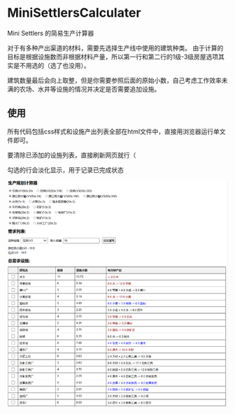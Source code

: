 # MiniSettlersCalculater
Mini Settlers 的简易生产计算器

对于有多种产出渠道的材料，需要先选择生产线中使用的建筑种类。
由于计算的目标是根据设施数而非根据材料产量，所以第一行和第二行的1级-3级房屋选项其实是不用选的（选了也没用）。

建筑数量最后会向上取整，但是你需要参照后面的原始小数，自己考虑工作效率未满的农场、水井等设施的情况并决定是否需要追加设施。

## 使用
所有代码包括css样式和设施产出列表全部在html文件中，直接用浏览器运行单文件即可。

要清除已添加的设施列表，直接刷新网页就行（

勾选的行会淡化显示，用于记录已完成状态

![Screenshot](Screenshot.webp)